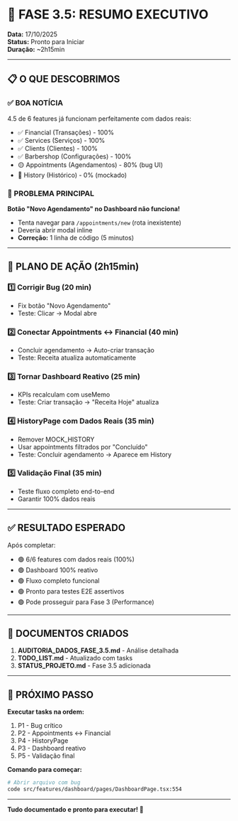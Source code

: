 # 🎯 FASE 3.5: RESUMO EXECUTIVO

**Data:** 17/10/2025  
**Status:** Pronto para Iniciar  
**Duração:** ~2h15min

---

## 📋 O QUE DESCOBRIMOS

### ✅ BOA NOTÍCIA
4.5 de 6 features já funcionam perfeitamente com dados reais:
- ✅ Financial (Transações) - 100%
- ✅ Services (Serviços) - 100%
- ✅ Clients (Clientes) - 100%
- ✅ Barbershop (Configurações) - 100%
- 🟡 Appointments (Agendamentos) - 80% (bug UI)
- 🔴 History (Histórico) - 0% (mockado)

### 🐛 PROBLEMA PRINCIPAL
**Botão "Novo Agendamento" no Dashboard não funciona!**
- Tenta navegar para `/appointments/new` (rota inexistente)
- Deveria abrir modal inline
- **Correção:** 1 linha de código (5 minutos)

---

## 🎯 PLANO DE AÇÃO (2h15min)

### 1️⃣ Corrigir Bug (20 min)
- Fix botão "Novo Agendamento"
- Teste: Clicar → Modal abre

### 2️⃣ Conectar Appointments ↔ Financial (40 min)
- Concluir agendamento → Auto-criar transação
- Teste: Receita atualiza automaticamente

### 3️⃣ Tornar Dashboard Reativo (25 min)
- KPIs recalculam com useMemo
- Teste: Criar transação → "Receita Hoje" atualiza

### 4️⃣ HistoryPage com Dados Reais (35 min)
- Remover MOCK_HISTORY
- Usar appointments filtrados por "Concluído"
- Teste: Concluir agendamento → Aparece em History

### 5️⃣ Validação Final (35 min)
- Teste fluxo completo end-to-end
- Garantir 100% dados reais

---

## ✅ RESULTADO ESPERADO

Após completar:
- 🟢 6/6 features com dados reais (100%)
- 🟢 Dashboard 100% reativo
- 🟢 Fluxo completo funcional
- 🟢 Pronto para testes E2E assertivos
- 🟢 Pode prosseguir para Fase 3 (Performance)

---

## 📂 DOCUMENTOS CRIADOS

1. **AUDITORIA_DADOS_FASE_3.5.md** - Análise detalhada
2. **TODO_LIST.md** - Atualizado com tasks
3. **STATUS_PROJETO.md** - Fase 3.5 adicionada

---

## 🚀 PRÓXIMO PASSO

**Executar tasks na ordem:**
1. P1 - Bug crítico
2. P2 - Appointments ↔ Financial
3. P4 - HistoryPage
4. P3 - Dashboard reativo
5. P5 - Validação final

**Comando para começar:**
```bash
# Abrir arquivo com bug
code src/features/dashboard/pages/DashboardPage.tsx:554
```

---

**Tudo documentado e pronto para executar! 🎯**
